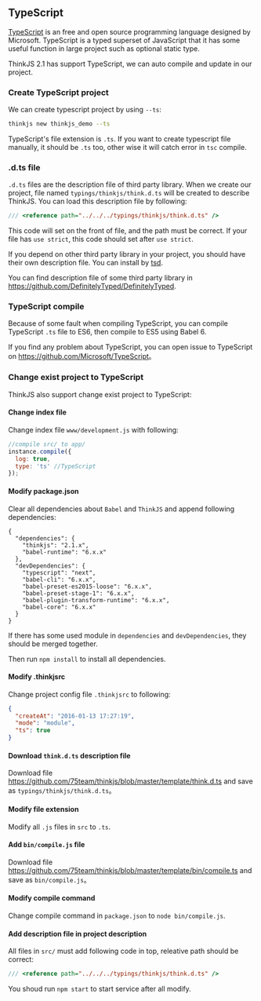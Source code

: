 ## TypeScript

[TypeScript](http://www.typescriptlang.org/) is an free and open source programming language designed by Microsoft. TypeScript is a typed superset of JavaScript that it has some useful function in large project such as optional static type.

ThinkJS 2.1 has support TypeScript, we can auto compile and update in our project.

### Create TypeScript project

We can create typescript project by using `--ts`:

```sh
thinkjs new thinkjs_demo --ts
```

TypeScript's file extension is `.ts`. If you want to create typescript file manually, it should be `.ts` too, other wise it will catch error in `tsc` compile.

### .d.ts file

`.d.ts` files are the description file of third party library. When we create our project, file named `typings/thinkjs/think.d.ts` will be created to describe ThinkJS. You can load this description file by following:

```js
/// <reference path="../../../typings/thinkjs/think.d.ts" />
```

This code will set on the front of file, and the path must be correct. If your file has `use strict`, this code should set after `use strict`.

If you depend on other third party library in your project, you should have their own description file. You can install by  [tsd](http://definitelytyped.org/tsd/).

You can find description file of some third party library in <https://github.com/DefinitelyTyped/DefinitelyTyped>.

### TypeScript compile

Because of some fault when compiling TypeScript, you can compile TypeScript `.ts` file to ES6, then compile to ES5 using Babel 6.

If you find any problem about TypeScript, you can open issue to TypeScript on <https://github.com/Microsoft/TypeScript>。

### Change exist project to TypeScript

ThinkJS also support change exist project to TypeScript:

#### Change index file

Change index file `www/development.js` with following:

```js
//compile src/ to app/
instance.compile({
  log: true,
  type: 'ts' //TypeScript
});
```

#### Modify package.json

Clear all dependencies about `Babel` and `ThinkJS` and append following dependencies:

```
{
  "dependencies": {
    "thinkjs": "2.1.x",
    "babel-runtime": "6.x.x"
  },
  "devDependencies": {
    "typescript": "next",
    "babel-cli": "6.x.x",
    "babel-preset-es2015-loose": "6.x.x",
    "babel-preset-stage-1": "6.x.x",
    "babel-plugin-transform-runtime": "6.x.x",
    "babel-core": "6.x.x"
  }
}
```

If there has some used module in `dependencies` and `devDependencies`, they should be merged together.

Then run `npm install` to install all dependencies.

#### Modify .thinkjsrc

Change project config file `.thinkjsrc` to following:

```json
{
  "createAt": "2016-01-13 17:27:19",
  "mode": "module",
  "ts": true
}
```

#### Download `think.d.ts` description file

Download file <https://github.com/75team/thinkjs/blob/master/template/think.d.ts> and save as `typings/thinkjs/think.d.ts`。

#### Modify file extension

Modify all `.js` files in `src` to `.ts`.

#### Add `bin/compile.js` file

Download file <https://github.com/75team/thinkjs/blob/master/template/bin/compile.ts> and save as `bin/compile.js`。

#### Modify compile command

Change compile command in `package.json` to `node bin/compile.js`.

#### Add description file in project description

All files in `src/` must add following code in top, releative path should be correct:

```js
/// <reference path="../../../typings/thinkjs/think.d.ts" />
```

You shoud run `npm start` to start service after all modify.
